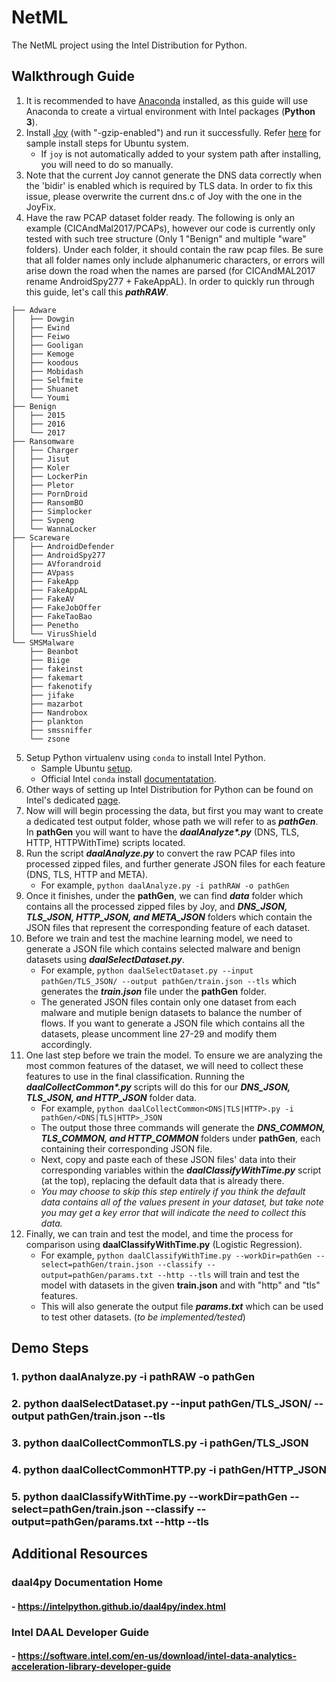 # NetML
The NetML project using the Intel Distribution for Python.

## Walkthrough Guide
1. It is recommended to have [Anaconda](https://docs.anaconda.com/anaconda/install/linux/) installed, as this guide will use Anaconda to create a virtual environment with Intel packages (**Python 3**).
2. Install [Joy](https://github.com/cisco/joy) (with "-gzip-enabled") and run it successfully. Refer [here](sampleJoyInstall.md) for sample install steps for Ubuntu system.
    - If `joy` is not automatically added to your system path after installing, you will need to do so manually.
3. Note that the current Joy cannot generate the DNS data correctly when the 'bidir' is enabled which is required by TLS data. In order to fix this issue, please overwrite the current dns.c of Joy with the one in the JoyFix.
4. Have the raw PCAP dataset folder ready. The following is only an example (CICAndMal2017/PCAPs), however our code is currently only tested with such tree structure (Only 1 "Benign" and multiple "ware" folders). Under each folder, it should contain the raw pcap files. Be sure that all folder names only include alphanumeric characters, or errors will arise down the road when the names are parsed (for CICAndMAL2017 rename AndroidSpy277 + FakeAppAL). In order to quickly run through this guide, let's call this ***pathRAW***.
```
├── Adware
│   ├── Dowgin
│   ├── Ewind
│   ├── Feiwo
│   ├── Gooligan
│   ├── Kemoge
│   ├── koodous
│   ├── Mobidash
│   ├── Selfmite
│   ├── Shuanet
│   └── Youmi
├── Benign
│   ├── 2015
│   ├── 2016
│   └── 2017
├── Ransomware
│   ├── Charger
│   ├── Jisut
│   ├── Koler
│   ├── LockerPin
│   ├── Pletor
│   ├── PornDroid
│   ├── RansomBO
│   ├── Simplocker
│   ├── Svpeng
│   └── WannaLocker
├── Scareware
│   ├── AndroidDefender
│   ├── AndroidSpy277
│   ├── AVforandroid
│   ├── AVpass
│   ├── FakeApp
│   ├── FakeAppAL
│   ├── FakeAV
│   ├── FakeJobOffer
│   ├── FakeTaoBao
│   ├── Penetho
│   └── VirusShield
└── SMSMalware
    ├── Beanbot
    ├── Biige
    ├── fakeinst
    ├── fakemart
    ├── fakenotify
    ├── jifake
    ├── mazarbot
    ├── Nandrobox
    ├── plankton
    ├── smssniffer
    └── zsone
```
5. Setup Python virtualenv using `conda` to install Intel Python. 
    - Sample Ubuntu [setup](sampleVirtualEnvSetup.md).
    - Official Intel `conda` install [documentatation](https://software.intel.com/en-us/articles/using-intel-distribution-for-python-with-anaconda).
6. Other ways of setting up Intel Distribution for Python can be found on Intel's dedicated [page](https://software.intel.com/en-us/distribution-for-python).
7. Now will will begin processing the data, but first you may want to create a dedicated test output folder, whose path we will refer to as ***pathGen***. In **pathGen** you will want to have the ***daalAnalyze\*.py*** (DNS, TLS, HTTP, HTTPWithTime) scripts located.
8. Run the script ***daalAnalyze.py*** to convert the raw PCAP files into processed zipped files, and further generate JSON files for each feature (DNS, TLS, HTTP and META).
    - For example, `python daalAnalyze.py -i pathRAW -o pathGen`
9. Once it finishes, under the **pathGen**, we can find ***data*** folder which contains all the processed zipped files by Joy, and ***DNS_JSON, TLS_JSON, HTTP_JSON, and META_JSON*** folders which contain the JSON files that represent the corresponding feature of each dataset.
10. Before we train and test the machine learning model, we need to generate a JSON file which contains selected malware and benign datasets using ***daalSelectDataset.py***. 
    - For example, `python daalSelectDataset.py --input pathGen/TLS_JSON/ --output pathGen/train.json --tls` which generates the ***train.json*** file under the **pathGen** folder.
    - The generated JSON files contain only one dataset from each malware and mutiple benign datasets to balance the number of flows. If you want to generate a JSON file which contains all the datasets, please uncomment line 27-29 and modify them accordingly.
11. One last step before we train the model. To ensure we are analyzing the most common features of the dataset, we will need to collect these features to use in the final classification. Running the ***daalCollectCommon\*.py*** scripts will do this for our ***DNS_JSON, TLS_JSON, and HTTP_JSON*** folder data.
    - For example, `python daalCollectCommon<DNS|TLS|HTTP>.py -i pathGen/<DNS|TLS|HTTP>_JSON`
    - The output those three commands will generate the ***DNS_COMMON, TLS_COMMON, and HTTP_COMMON*** folders under **pathGen**, each containing their corresponding JSON file.
    - Next, copy and paste each of these JSON files' data into their corresponding variables within the ***daalClassifyWithTime.py*** script (at the top), replacing the default data that is already there.
    - *You may choose to skip this step entirely if you think the default data contains all of the values present in your dataset, but take note you may get a key error that will indicate the need to collect this data.*
12. Finally, we can train and test the model, and time the process for comparison using **daalClassifyWithTime.py** (Logistic Regression).
    - For example, `python daalClassifyWithTime.py --workDir=pathGen --select=pathGen/train.json --classify --output=pathGen/params.txt --http --tls` will train and test the model with datasets in the given **train.json** and with "http" and "tls" features.
    - This will also generate the output file ***params.txt*** which can be used to test other datasets. (*to be implemented/tested*)
## Demo Steps
### 1. python daalAnalyze.py -i pathRAW -o pathGen
### 2. python daalSelectDataset.py --input pathGen/TLS_JSON/ --output pathGen/train.json --tls
### 3. python daalCollectCommonTLS.py -i pathGen/TLS_JSON
### 4. python daalCollectCommonHTTP.py -i pathGen/HTTP_JSON
### 5. python daalClassifyWithTime.py --workDir=pathGen --select=pathGen/train.json --classify --output=pathGen/params.txt --http --tls
## Additional Resources
### daal4py Documentation Home
#### - https://intelpython.github.io/daal4py/index.html
### Intel DAAL Developer Guide
#### - https://software.intel.com/en-us/download/intel-data-analytics-acceleration-library-developer-guide
